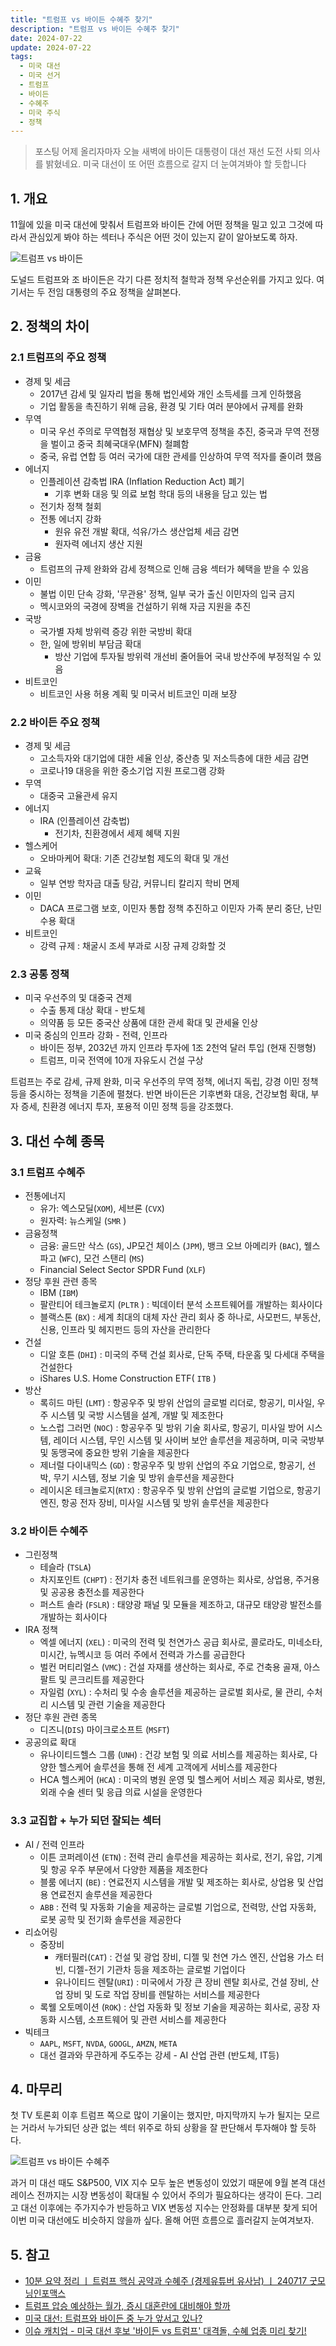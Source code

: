 ```yaml
---
title: "트럼프 vs 바이든 수혜주 찾기"
description: "트럼프 vs 바이든 수혜주 찾기"
date: 2024-07-22
update: 2024-07-22
tags:
  - 미국 대선
  - 미국 선거
  - 트럼프
  - 바이든
  - 수혜주
  - 미국 주식
  - 정책
---
```


> 포스팅 어제 올리자마자 오늘 새벽에 바이든 대통령이 대선 재선 도전 사퇴 의사를 밝혔네요. 미국 대선이 또 어떤 흐름으로 갈지 더 눈여겨봐야 할 듯합니다

## 1. 개요

11월에 있을 미국 대선에 맞춰서 트럼프와 바이든 간에 어떤 정책을 밀고 있고 그것에 따라서 관심있게 봐야 하는 섹터나 주식은 어떤 것이 있는지 같이 알아보도록 하자.

![트럼프 vs 바이든](image-20240724002244551.png)

도널드 트럼프와 조 바이든은 각기 다른 정치적 철학과 정책 우선순위를 가지고 있다. 여기서는 두 전임 대통령의 주요 정책을 살펴본다.

## 2. 정책의 차이

### 2.1 트럼프의 주요 정책

- 경제 및 세금
  - 2017년 감세 및 일자리 법을 통해 법인세와 개인 소득세를 크게 인하했음
  - 기업 활동을 촉진하기 위해 금융, 환경 및 기타 여러 분야에서 규제를 완화
- 무역
  - 미국 우선 주의로 무역협정 재협상 및 보호무역 정책을 추진, 중국과 무역 전쟁을 벌이고 중국 최혜국대우(MFN) 철폐함
  - 중국, 유럽 연합 등 여러 국가에 대한 관세를 인상하여 무역 적자를 줄이려 했음
- 에너지
  - 인플레이션 감축법 IRA (Inflation Reduction Act) 폐기
    - 기후 변화 대응 및 의료 보험 학대 등의 내용을 담고 있는 법
  - 전기차 정책 철회
  - 전통 에너지 강화
      - 원유 유전 개발 확대, 석유/가스 생산업체 세금 감면
      - 원자력 에너지 생산 지원
- 금융
  - 트럼프의 규제 완화와 감세 정책으로 인해 금융 섹터가 혜택을 받을 수 있음
- 이민
  - 불법 이민 단속 강화, '무관용' 정책, 일부 국가 출신 이민자의 입국 금지
  - 멕시코와의 국경에 장벽을 건설하기 위해 자금 지원을 추진
- 국방
  - 국가별 자체 방위력 증강 위한 국방비 확대
  - 한, 일에 방위비 부담금 확대
    - 방산 기업에 투자될 방위력 개선비 줄어들어 국내 방산주에 부정적일 수 있음
- 비트코인
  - 비트코인 사용 허용 계획 및 미국서 비트코인 미래 보장

### 2.2 바이든 주요 정책

- 경제 및 세금
  - 고소득자와 대기업에 대한 세율 인상, 중산층 및 저소득층에 대한 세금 감면
  - 코로나19 대응을 위한 중소기업 지원 프로그램 강화
- 무역
  - 대중국 고율관세 유지
- 에너지
  - IRA (인플레이션 감축법)
    - 전기차, 친환경에서 세제 혜택 지원
- 헬스케어
  - 오바마케어 확대: 기존 건강보험 제도의 확대 및 개선
- 교육
  - 일부 연방 학자금 대출 탕감, 커뮤니티 칼리지 학비 면제
- 이민
  - DACA 프로그램 보호, 이민자 통합 정책 추진하고 이민자 가족 분리 중단, 난민 수용 확대
- 비트코인
  - 강력 규제 : 채굴시 조세 부과로 시장 규제 강화할 것

### 2.3 공통 정책

- 미국 우선주의 및 대중국 견제
  - 수출 통제 대상 확대 - 반도체
  - 의약품 등 모든 중국산 상품에 대한 관세 확대 및 관세율 인상
- 미국 중심의 인프라 강화 - 전력, 인프라
  - 바이든 정부, 2032년 까지 인프라 투자에 1조 2천억 달러 투입 (현재 진행형)
  - 트럼프, 미국 전역에 10개 자유도시 건설 구상

트럼프는 주로 감세, 규제 완화, 미국 우선주의 무역 정책, 에너지 독립, 강경 이민 정책 등을 중시하는 정책을 기존에 펼쳤다. 반면 바이든은 기후변화 대응, 건강보험 확대, 부자 증세, 친환경 에너지 투자, 포용적 이민 정책 등을 강조했다.

## 3. 대선 수혜 종목

### 3.1 트럼프 수혜주

- 전통에너지
  - 유가: 엑스모딜(`XOM`), 세브론 (`CVX`)
  - 원자력: 뉴스케일 (`SMR` )
- 금융정책
  - 금융: 골드만 삭스 (`GS`), JP모건 체이스 (`JPM`), 뱅크 오브 아메리카 (`BAC`), 웰스 파고 (`WFC`), 모건 스탠리 (`MS`)
  - Financial Select Sector SPDR Fund (`XLF`)
- 정당 후원 관련 종목
  - IBM (`IBM`)
  - 팔란티어 테크놀로지 (`PLTR` ) : 빅데이터 분석 소프트웨어를 개발하는 회사이다
  - 블랙스톤 (`BX`) : 세계 최대의 대체 자산 관리 회사 중 하나로, 사모펀드, 부동산, 신용, 인프라 및 헤지펀드 등의 자산을 관리한다
- 건설
  - 디알 호튼 (`DHI`) : 미국의 주택 건설 회사로, 단독 주택, 타운홈 및 다세대 주택을 건설한다
  - iShares U.S. Home Construction ETF( `ITB` )
- 방산
  - 록히드 마틴 (`LMT`) : 항공우주 및 방위 산업의 글로벌 리더로, 항공기, 미사일, 우주 시스템 및 국방 시스템을 설계, 개발 및 제조한다
  - 노스럽 그러먼 (`NOC`) : 항공우주 및 방위 기술 회사로, 항공기, 미사일 방어 시스템, 레이더 시스템, 무인 시스템 및 사이버 보안 솔루션을 제공하며, 미국 국방부 및 동맹국에 중요한 방위 기술을 제공한다
  - 제너럴 다이내믹스 (`GD`) : 항공우주 및 방위 산업의 주요 기업으로, 항공기, 선박, 무기 시스템, 정보 기술 및 방위 솔루션을 제공한다
  - 레이시온 테크놀로지(`RTX`) : 항공우주 및 방위 산업의 글로벌 기업으로, 항공기 엔진, 항공 전자 장비, 미사일 시스템 및 방위 솔루션을 제공한다

### 3.2 바이든 수혜주

- 그린정책
  - 테슬라 (`TSLA`)
  - 차지포인트 (`CHPT`) : 전기차 충전 네트워크를 운영하는 회사로, 상업용, 주거용 및 공공용 충전소를 제공한다
  - 퍼스트 솔라 (`FSLR`) : 태양광 패널 및 모듈을 제조하고, 대규모 태양광 발전소를 개발하는 회사이다
- IRA 정책
  - 엑셀 에너지 (`XEL`) : 미국의 전력 및 천연가스 공급 회사로, 콜로라도, 미네소타, 미시간, 뉴멕시코 등 여러 주에서 전력과 가스를 공급한다
  - 벌컨 머티리얼스 (`VMC`) : 건설 자재를 생산하는 회사로, 주로 건축용 골재, 아스팔트 및 콘크리트를 제공한다
  - 자일럼 (`XYL`) : 수처리 및 수송 솔루션을 제공하는 글로벌 회사로, 물 관리, 수처리 시스템 및 관련 기술을 제공한다
- 정단 후원 관련 종목
  - 디즈니(`DIS`) 마이크로소프트 (`MSFT`)
- 공공의료 확대
  - 유나이티드헬스 그룹 (`UNH`) : 건강 보험 및 의료 서비스를 제공하는 회사로, 다양한 헬스케어 솔루션을 통해 전 세계 고객에게 서비스를 제공한다
  - HCA 헬스케어 (`HCA`) : 미국의 병원 운영 및 헬스케어 서비스 제공 회사로, 병원, 외래 수술 센터 및 응급 의료 시설을 운영한다

### 3.3 교집합 + 누가 되던 잘되는 섹터

- AI / 전력 인프라
  - 이튼 코퍼레이션 (`ETN`) : 전력 관리 솔루션을 제공하는 회사로, 전기, 유압, 기계 및 항공 우주 부문에서 다양한 제품을 제조한다
  - 블룸 에너지 (`BE`) : 연료전지 시스템을 개발 및 제조하는 회사로, 상업용 및 산업용 연료전지 솔루션을 제공한다
  - `ABB` : 전력 및 자동화 기술을 제공하는 글로벌 기업으로, 전력망, 산업 자동화, 로봇 공학 및 전기화 솔루션을 제공한다
- 리쇼어링
  - 중장비
      - 캐터필러(`CAT`) : 건설 및 광업 장비, 디젤 및 천연 가스 엔진, 산업용 가스 터빈, 디젤-전기 기관차 등을 제조하는 글로벌 기업이다
      - 유나이티드 렌탈(`URI`) : 미국에서 가장 큰 장비 렌탈 회사로, 건설 장비, 산업 장비 및 도로 작업 장비를 렌탈하는 서비스를 제공한다
  - 록웰 오토메이션 (`ROK`) : 산업 자동화 및 정보 기술을 제공하는 회사로, 공장 자동화 시스템, 소프트웨어 및 관련 서비스를 제공한다
- 빅테크
  - `AAPL`, `MSFT`, `NVDA`, `GOOGL`, `AMZN`, `META`
  - 대선 결과와 무관하게 주도주는 강세 - AI 산업 관련 (반도체, IT등)

## 4. 마무리

첫 TV 토론회 이후 트럼프 쪽으로 많이 기울이는 했지만, 마지막까지 누가 될지는 모르는 거라서 누가되던 상관 없는 섹터 위주로 하되 상황을 잘 판단해서 투자해야 할 듯하다.

![트럼프 vs 바이든 수혜주](image-20240724002300334.png)

과거 미 대선 때도 S&P500, VIX 지수 모두 높은 변동성이 있었기 때문에 9월 본격 대선 레이스 전까지는 시장 변동성이 확대될 수 있어서 주의가 필요하다는 생각이 든다. 그리고 대선 이후에는 주가지수가 반등하고 VIX 변동성 지수는 안정화를 대부분 찾게 되어 이번 미국 대선에도 비슷하지 않을까 싶다. 올해 어떤 흐름으로 흘러갈지 눈여겨보자.

## 5. 참고

- [10분 요약 정리 ㅣ 트럼프 핵심 공약과 수혜주 (경제유튜버 유사남) ㅣ 240717 굿모닝인포맥스](https://www.youtube.com/watch?v=-K0-TYd3LJ0)
- [트럼프 압승 예상하는 월가, 증시 대혼란에 대비해야 할까](https://www.youtube.com/watch?v=XkDSnyA8S6A)
- [미국 대선: 트럼프와 바이든 중 누가 앞서고 있나?](https://www.bbc.com/korean/international-53676434)
- [이슈 캐치업 - 미국 대선 후보 '바이든 vs 트럼프' 대격돌, 수혜 업종 미리 찾기!](https://www.youtube.com/watch?v=Rlmjs-5yh8I)
